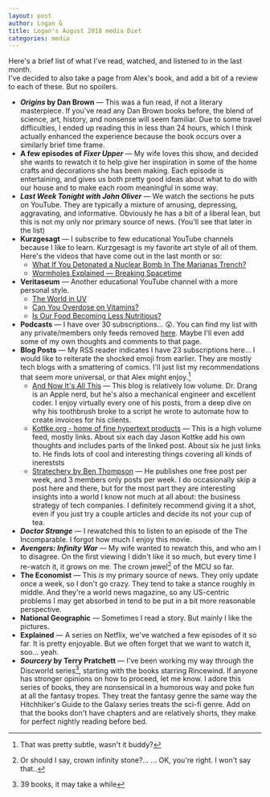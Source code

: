 ```yaml
---
layout: post
author: Logan G
title: Logan's August 2018 media Diet
categories: media
---
```


Here's a brief list of what I've read, watched, and listened to in the last month.  
I've decided to also take a page from Alex's book, and add a bit of a review to each of these. But no spoilers.

- **_Origins_ by Dan Brown** — This was a fun read, if not a literary masterpiece. If you've read any Dan Brown books before, the blend of science, art, history, and nonsense will seem familiar. Due to some travel difficulties, I ended up reading this in less than 24 hours, which I think actually enhanced the experience because the book occurs over a similarly brief time frame.
- **A few episodes of _Fixer Upper_** — My wife loves this show, and decided she wants to rewatch it to help give her inspiration in some of the home crafts and decorations she has been making. Each episode is entertaining, and gives us both pretty good ideas about what to do with our house and to make each room meaningful in some way.
- **_Last Week Tonight with John Oliver_** — We watch the sections he puts on YouTube. They are typically a mixture of amusing, depressing, aggravating, and informative. Obviously he has a bit of a liberal lean, but this is not my only nor primary source of news. (You'll see that later in the list)
- **Kurzgesagt** — I subscribe to few educational YouTube channels because I like to learn. Kurzgesagt is my favorite art style of all of them. Here's the videos that have come out in the last month or so:
	- [What If You Detonated a Nuclear Bomb In The Marianas Trench?](https://youtu.be/9tbxDgcv74c)
	- [Wormholes Explained — Breaking Spacetime](https://youtu.be/9P6rdqiybaw)
- **Veritaseum** — Another educational YouTube channel with a more personal style.
	- [The World in UV](https://youtu.be/V9K6gjR07Po)
	- [Can You Overdose on Vitamins?](https://youtu.be/AY6Bg4GzCGs)
	- [Is Our Food Becoming Less Nutritious?](https://youtu.be/Yl_K2Ata6XY)
- **Podcasts** — I have over 30 subscriptions… 😲. You can find my list with any private/members only feeds removed [here](https://podstand.co/profile/logang). Maybe I'll even add some of my own thoughts and comments to that page. 
- **Blog Posts** — My RSS reader indicates I have 23 subscriptions here… I would like to reiterate the shocked emoji from earlier. They are mostly tech blogs with a smattering of comics. I'll just list my recommendations that seem more universal, or that Alex might enjoy.[^1]
	- [And Now It's All This](leancrew.com/all-this/) — This blog is relatively low volume. Dr. Drang is an Apple nerd, but he's also a mechanical engineer and excellent coder. I enjoy virtually every one of his posts, from a deep dive on why his toothbrush broke to a script he wrote to automate how to create invoices for his clients. 
	- [Kottke.org - home of fine hypertext products](kottke.org) — This is a high volume feed, mostly links. About six each day Jason Kottke add his own thoughts and includes parts of the linked post. About six he just links to. He finds lots of cool and interesting things covering all kinds of inereststs
	- [Stratechery by Ben Thompson](stratechery.com) — He publishes one free post per week, and 3 members only posts per week. I do occasionally skip a post here and there, but for the most part they are interesting insights into a world I know not much at all about: the business strategy of tech companies. I definitely recommend giving it a shot, even if you just try a couple articles and decide its not your cup of tea.
- **_Doctor Strange_** — I rewatched this to listen to an episode of the The Incomparable. I forgot how much I enjoy this movie.
- **_Avengers: Infinity War_** — My wife wanted to rewatch this, and who am I to disagree. On the first viewing I didn't like it so much, but every time I re-watch it, it grows on me. The crown jewel[^2] of the MCU so far.
- **The Economist** — This _is_ my primary source of news. They only update once a week, so I don't go crazy. They tend to take a stance roughly in middle. And they're a world news magazine, so any US-centric problems I may get absorbed in tend to be put in a bit more reasonable perspective.
- **National Geographic** — Sometimes I read a story. But mainly I like the pictures. 
- **Explained** — A series on Netflix, we've watched a few episodes of it so far. It is pretty enjoyable. But we often forget that we want to watch it, soo… yeah.
-  **_Sourcery_ by Terry Pratchett** — I've been working my way through the Discworld series[^3], starting with the books starring Rincewind. If anyone has stronger opinions on how to proceed, let me know. I adore this series of books, they are nonsensical in a humorous way and poke fun at all the fantasy tropes. They treat the fantasy genre the same way the Hitchhiker's Guide to the Galaxy series treats the sci-fi genre. Add on that the books don't have chapters and are relatively shorts, they make for perfect nightly reading before bed.



[^1]: That was pretty subtle, wasn't it buddy?
[^2]: Or should I say, crown infinity stone?…  …  OK, you're right. I won't say that..
[^3]: 39 books, it may take a while

